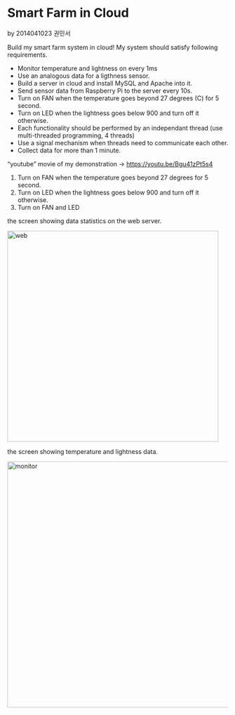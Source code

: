# Smart Farm in Cloud 
by 2014041023 권민서

Build my smart farm system in cloud! My system should satisfy following requirements.

- Monitor temperature and lightness on every 1ms
- Use an analogous data for a ligthness sensor. 
- Build a server in cloud and install MySQL and Apache into it. 
- Send sensor data from Raspberry Pi to the server every 10s. 
- Turn on FAN when the temperature goes beyond 27 degrees (C) for 5 second. 
- Turn on LED when the lightness goes below 900 and turn off it otherwise. 
- Each functionality should be performed by an independant thread (use multi-threaded programming, 4 threads) 
- Use a signal mechanism when threads need to communicate each other. 
- Collect data for more than 1 minute. 

“youtube” movie of my demonstration -> https://youtu.be/Bgu41zPt5s4
1) Turn on FAN when the temperature goes beyond 27 degrees for 5 second.
2) Turn on LED when the lightness goes below 900 and turn off it otherwise.
3) Turn on FAN and LED

the screen showing data statistics on the web server.

<img width="481" alt="web" src="https://user-images.githubusercontent.com/22023699/40271695-cc017faa-5bdb-11e8-84b7-dad5f89b043c.png">

the screen showing temperature and lightness data.

<img width="561" alt="monitor" src="https://user-images.githubusercontent.com/22023699/40271700-d81dbe2a-5bdb-11e8-9c02-6a414315a531.png">
